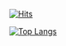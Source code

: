 <!-- ![header](https://capsule-render.vercel.app/api?type=waving&color=292d3e&height=240&section=header&text=sangham's%20github&fontColor=ffffff&fontSize=50&animation=twinkling)-->
 
<!-- <h3 align="center"> 🌈 My SMS 🌈 </h3>
<p align="center">
  <a href="https://velog.io/@easyhwan"><img src="https://img.shields.io/badge/Blog-11B48A?         style=flat&logo=Vimeo&logoColor=white&link=https://velog.io/@easyhwan"/></a>&nbsp
  <a href="https://www.instagram.com/easyhawn/"><img src="https://img.shields.io/badge/Instagram-E4405F?style=flat&logo=Instagram&logoColor=white&link=https://www.instagram.com/easyhawn/"/></a>&nbsp
  <a href="mailto:easyhwan97@gmail.com"><img src="https://img.shields.io/badge/Gmail-d14836?style=flat&logo=Gmail&logoColor=white&link=easyhwan97@gmail.com"/></a>
</p> -->
[![Hits](https://hits.seeyoufarm.com/api/count/incr/badge.svg?url=https%3A%2F%2Fgithub.com%2Fparksanghyeop%2Fhit-counter&count_bg=%23292D3E&title_bg=%23636D96&icon=&icon_color=%23292D3E&title=hello&edge_flat=false)](https://hits.seeyoufarm.com)

<!-- ![sanghyeop's GitHub stats](https://github-readme-stats.vercel.app/api?username=parksanghyeop&show_icons=true&theme=material-palenight)-->
[![Top Langs](https://github-readme-stats.vercel.app/api/top-langs/?username=parksanghyeop&layout=compact&theme=material-palenight&langs_count=8)](https://github.com/anuraghazra/github-readme-stats)

<!-- ![Footer](https://capsule-render.vercel.app/api?type=waving&color=292d3e&height=150&section=footer) -->
